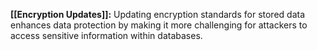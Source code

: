 **[[Encryption Updates]]:** Updating encryption standards for stored data enhances data protection by making it more challenging for attackers to access sensitive information within databases.